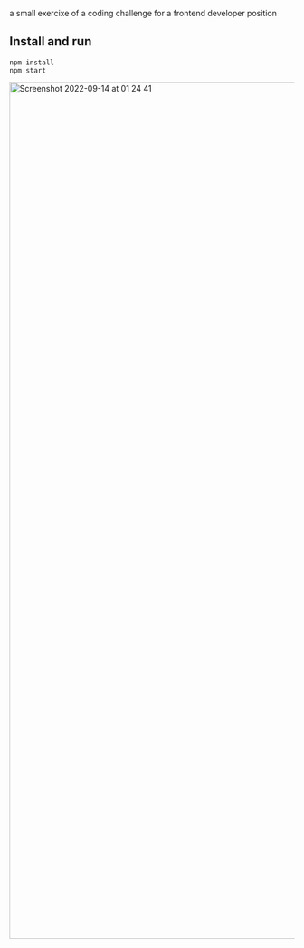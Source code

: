 a small exercixe of a coding challenge for a frontend developer position


## Install and run
```
npm install
npm start
```

<img width="1512" alt="Screenshot 2022-09-14 at 01 24 41" src="https://user-images.githubusercontent.com/52042213/190026744-3a8fe379-2590-4f39-ad56-672a2817e8dc.png">
